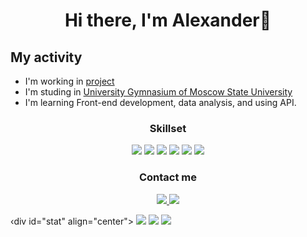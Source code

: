 <div id="header" align="center">
  <h1>Hi there, I'm Alexander👋</h1>
</div>

## My activity
* I'm working in [project](https://challenge.school.msu.ru/esg)
* I'm studing in [University Gymnasium of Moscow State University](https://school.msu.ru/)
* I'm learning Front-end development, data analysis, and using API.

<div id="header" align="center">
  <h3>Skillset</h3>
</div>
<p align='center'>
  <img src="https://img.shields.io/badge/C-00599C?style=for-the-badge&logo=c&logoColor=white"/>
  <img src="https://img.shields.io/badge/C%2B%2B-00599C?style=for-the-badge&logo=c%2B%2B&logoColor=white"/>
  <img src="https://img.shields.io/badge/JavaScript-2C2D72?style=for-the-badge&logo=javascript&logoColor=white"/>
  <img src="https://img.shields.io/badge/Python-FFD43B?style=for-the-badge&logo=python&logoColor=blue"/>
  <img src="https://img.shields.io/badge/HTML-109989?style=for-the-badge&logo=html5&logoColor=white"/>
  <img src="https://img.shields.io/badge/CSS-109989?style=for-the-badge&logo=csswizardry&logoColor=white"/>
</p>

<div id="header" align="center">
  <h3>Contact me</h3>
</div>

<p align='center'>
   <a href="https://t.me/Chuvpilo_Alexander">
       <img src="https://img.shields.io/badge/Telegram-2CA5E0?style=for-the-badge&logo=telegram&logoColor=white"/>
   </a>
  <a href="https://vk.com/id539139404">
       <img src="https://img.shields.io/badge/вконтакте-%232E87FB.svg?&style=for-the-badge&logo=vk&logoColor=white"/>
   </a>
</p>

‹div id="stat" align="center">
  <img src="http://github-profile-summary-cards.vercel.app/api/cards/profile-details?username=AlexisRut&theme=github_dark"/>
  <img src="http://github-profile-summary-cards.vercel.app/api/cards/repos-per-language?username=AlexisRut&theme=github_dark"/>
  <img src="http://github-profile-summary-cards.vercel.app/api/cards/stats?username=AlexisRut&theme=github_dark"/>
</div>
